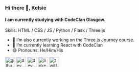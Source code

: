 ### Hi there 👋, Kelsie
#### I am currently studying with CodeClan Glasgow.

Skills: HTML / CSS / JS / Python / Flask / Three.js

- 🔭 I’m also currently working on the Three.js Journey course. 
- 🌱 I’m currently learning React with CodeClan
- 😄 Pronouns: He/Him/His 


[<img src='https://cdn.jsdelivr.net/npm/simple-icons@3.0.1/icons/github.svg' alt='github' height='32'>](https://github.com/kelsiesmurphy)  [<img src='https://cdn.jsdelivr.net/npm/simple-icons@3.0.1/icons/dev-dot-to.svg' alt='dev' height='32'>](https://dev.to/kelsiesmurphy)  [<img src='https://cdn.jsdelivr.net/npm/simple-icons@3.0.1/icons/hashnode.svg' alt='dev' height='32'>](https://hashnode.com/@kelsiesmurphy)  [<img src='https://cdn.jsdelivr.net/npm/simple-icons@3.0.1/icons/linkedin.svg' alt='linkedin' height='32'>](https://www.linkedin.com/in/kelsiesmurphy/)  [<img src='https://cdn.jsdelivr.net/npm/simple-icons@3.0.1/icons/twitter.svg' alt='twitter' height='32'>](https://twitter.com/kelsiesmurphy)  




<!--
**kelsiesmurphy/kelsiesmurphy** is a ✨ _special_ ✨ repository because its `README.md` (this file) appears on your GitHub profile.

Here are some ideas to get you started:

- 🔭 I’m currently working on ...
- 🌱 I’m currently learning ...
- 👯 I’m looking to collaborate on ...
- 🤔 I’m looking for help with ...
- 💬 Ask me about ...
- 📫 How to reach me: ...
- 😄 Pronouns: ...
- ⚡ Fun fact: ...
-->
